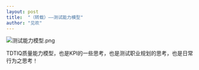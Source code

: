 ```yaml
---
layout: post
title:  "（转载）——测试能力模型"
author: "见欢"
---
```


![测试能力模型.png](http://assets.processon.com/chart_image/5cb2b395e4b0773d8c0e6696.png)

TDTIQ质量能力模型，也是KPI的一些思考，也是测试职业规划的思考，也是日常行为之思考！
